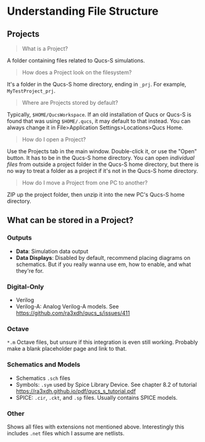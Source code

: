 # Understanding File Structure

## Projects

> What is a Project?

A folder containing files related to Qucs-S simulations.

> How does a Project look on the filesystem?

It's a folder in the Qucs-S home directory, ending in ``_prj``. For example, ``MyTestProject_prj``.

> Where are Projects stored by default?

Typically, ``$HOME/QucsWorkspace``. If an old installation of Qucs or Qucs-S is found that was using ``$HOME/.qucs``, it may default to that instead. You can always change it in File>Application Settings>Locations>Qucs Home.

> How do I open a Project?

Use the Projects tab in the main window. Double-click it, or use the "Open" button. It has to be in the Qucs-S home directory. You can open _individual files_ from outside a project folder in the Qucs-S home directory, but there is no way to treat a folder as a project if it's not in the Qucs-S home directory.

> How do I move a Project from one PC to another?

ZIP up the project folder, then unzip it into the new PC's Qucs-S home directory.

## What can be stored in a Project?

### Outputs
* **Data**: Simulation data output
* **Data Displays**: Disabled by default, recommend placing diagrams on schematics. But if you really wanna use em, how to enable, and what they're for.

### Digital-Only
* Verilog
* Verilog-A: Analog Verilog-A models. See https://github.com/ra3xdh/qucs_s/issues/411

### Octave

``*.m`` Octave files, but unsure if this integration is even still working. Probably make a blank placeholder page and link to that.

### Schematics and Models
* Schematics ``.sch`` files
* Symbols: ``.sym`` used by Spice Library Device. See chapter 8.2 of tutorial https://ra3xdh.github.io/pdf/qucs_s_tutorial.pdf
* SPICE: ``.cir``, ``.ckt``, and ``.sp`` files. Usually contains SPICE models.

### Other

Shows all files with extensions not mentioned above. Interestingly this includes ``.net`` files which I assume are netlists.